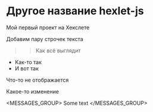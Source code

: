 # Другое название hexlet-js

Мой первый проект на Хекслете

Добавим пару строчек текста

>> Как всё выглядит

- Как-то так
- И вот так

<message>
Что-то не отображается
</message>

Какое-то изменение

<MESSAGES_GROUP>
Some text
</MESSAGES_GROUP>